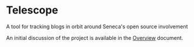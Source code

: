 # Telescope

A tool for tracking blogs in orbit around Seneca's open source involvement

An initial discussion of the project is available in the [Overview](docs/overview.md) document.
